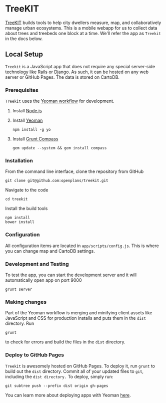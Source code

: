# TreeKIT

[TreeKIT](http://treekit.org/) builds tools to help city dwellers measure, map, and collaboratively manage urban ecosystems. This is a mobile webapp for us to collect data about trees and treebeds one block at a time. We'll refer the app as `Treekit` in the docs below.


## Local Setup

`Treekit` is a JavaScript app that does not require any special server-side technology like Rails or Django. As such, it can be hosted on any web server or GitHub Pages. The data is stored on CartoDB.

### Prerequisites

`Treekit` uses the [Yeoman workflow](http://yeoman.io/) for development.

1. Install [Node.js](http://nodejs.org/)
2. Install [Yeoman](http://yeoman.io/)

    `npm install -g yo`
    
3. Install [Grunt Compass](https://github.com/gruntjs/grunt-contrib-compass)

    `gem update --system && gem install compass`

### Installation

From the command line interface, clone the repository from GitHub

    git clone git@github.com:openplans/treekit.git

Navigate to the code

    cd treekit

Install the build tools

    npm install
    bower install

### Configuration

All configuration items are located in `app/scripts/config.js`. This is where you can change map and CartoDB settings.

### Development and Testing

To test the app, you can start the development server and it will automatically open app on port 9000

    grunt server

### Making changes

Part of the Yeoman workflow is merging and minifying client assets like JavaScript and CSS for production installs and puts them in the `dist` directory. Run

    grunt

to check for errors and build the files in the `dist` directory.

### Deploy to GitHub Pages

`Treekit` is awesomely hosted on GitHub Pages. To deploy it, run `grunt` to build out the `dist` directory. Commit all of your updated files to `git`, including the `dist directory.` To deploy, simply run:

    git subtree push --prefix dist origin gh-pages

You can learn more about deploying apps with Yeoman [here](http://yeoman.io/deployment.html).


